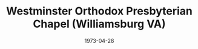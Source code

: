 ---
date: &id001 1973-04-28
end_date: null
location:
  address: Not Provided
  city: Williamsburg
  state: VA
minister:
- end: 1983-12-18
  name: H. Morton Whitman
  start: 1973-04-28
  type: Evangelist
ministers:
- H. Morton Whitman
name: Westminster Orthodox Presbyterian Chapel
names: null
origination_date: *id001
raw_data: "VIRGINIA\nWilliamsburg\nWestminster Orthodox Presbyterian Chapel  (April\
  \ 28, 1973\u2013 December 18, 1983)\n(transferred to the Presbyterian Church in\
  \ America, December 18, 1983)\nEvangelist: H. Morton Whitman, 1973\u201383"
received_from: null
states:
- VA
status:
  active: false
  end_date: 1983-12-18
  reason: transferred
  received_from: null
  withdrawal_to: null
title: Westminster Orthodox Presbyterian Chapel (Williamsburg VA)
year_established:
- 1973

---
